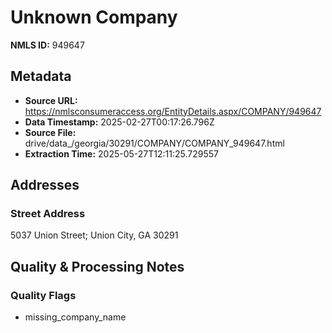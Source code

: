 # Unknown Company

**NMLS ID:** 949647

## Metadata
- **Source URL:** https://nmlsconsumeraccess.org/EntityDetails.aspx/COMPANY/949647
- **Data Timestamp:** 2025-02-27T00:17:26.796Z
- **Source File:** drive/data_/georgia/30291/COMPANY/COMPANY_949647.html
- **Extraction Time:** 2025-05-27T12:11:25.729557

## Addresses
### Street Address
5037 Union Street; Union City, GA 30291

## Quality & Processing Notes
### Quality Flags
- missing_company_name
